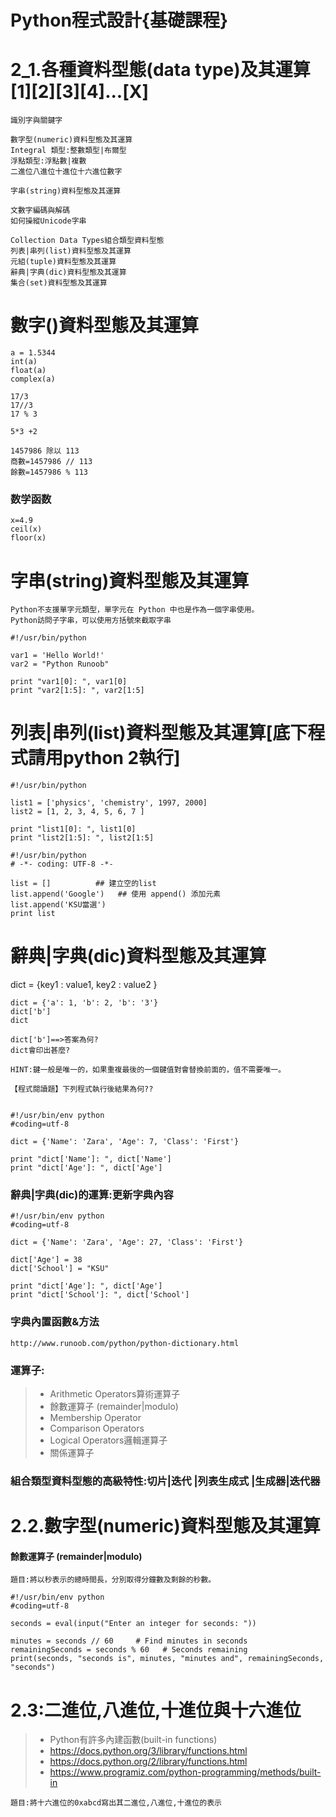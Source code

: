 # Python程式設計{基礎課程}

# 2_1.各種資料型態(data type)及其運算[1][2][3][4]...[X]
```
識別字與關鍵字

數字型(numeric)資料型態及其運算
Integral 類型:整數類型|布爾型
浮點類型:浮點數|複數
二進位八進位十進位十六進位數字

字串(string)資料型態及其運算

文數字編碼與解碼
如何操縱Unicode字串

Collection Data Types組合類型資料型態 
列表|串列(list)資料型態及其運算
元組(tuple)資料型態及其運算
辭典|字典(dic)資料型態及其運算
集合(set)資料型態及其運算
```
# 數字()資料型態及其運算
```
a = 1.5344
int(a)
float(a)
complex(a)
```


```
17/3
17//3
17 % 3 

5*3 +2
```
```
1457986 除以 113   
商數=1457986 // 113
餘數=1457986 % 113

```
### 数学函数
```
x=4.9
ceil(x)
floor(x)
```
# 字串(string)資料型態及其運算
```
Python不支援單字元類型，單字元在 Python 中也是作為一個字串使用。
Python訪問子字串，可以使用方括號來截取字串
```
```
#!/usr/bin/python
 
var1 = 'Hello World!'
var2 = "Python Runoob"
 
print "var1[0]: ", var1[0]
print "var2[1:5]: ", var2[1:5]
```
# 列表|串列(list)資料型態及其運算[底下程式請用python 2執行]
```
#!/usr/bin/python
 
list1 = ['physics', 'chemistry', 1997, 2000]
list2 = [1, 2, 3, 4, 5, 6, 7 ]
 
print "list1[0]: ", list1[0]
print "list2[1:5]: ", list2[1:5]
```

```
#!/usr/bin/python
# -*- coding: UTF-8 -*-
 
list = []          ## 建立空的list
list.append('Google')   ## 使用 append() 添加元素
list.append('KSU當選')
print list
```

# 辭典|字典(dic)資料型態及其運算

dict = {key1 : value1, key2 : value2 }
```
dict = {'a': 1, 'b': 2, 'b': '3'}
dict['b']
dict

dict['b']==>答案為何?
dict會印出甚麼?

HINT:鍵一般是唯一的，如果重複最後的一個鍵值對會替換前面的，值不需要唯一。
```

```
【程式閱讀題】下列程式執行後結果為何??


#!/usr/bin/env python
#coding=utf-8
 
dict = {'Name': 'Zara', 'Age': 7, 'Class': 'First'}
 
print "dict['Name']: ", dict['Name']
print "dict['Age']: ", dict['Age']
```

### 辭典|字典(dic)的運算:更新字典內容
```
#!/usr/bin/env python
#coding=utf-8

dict = {'Name': 'Zara', 'Age': 27, 'Class': 'First'}
 
dict['Age'] = 38 
dict['School'] = "KSU" 
 
print "dict['Age']: ", dict['Age']
print "dict['School']: ", dict['School']
```
### 字典內置函數&方法
```
http://www.runoob.com/python/python-dictionary.html
```

### 運算子:
>* Arithmetic Operators算術運算子
>* 餘數運算子 (remainder|modulo)
>* Membership Operator
>* Comparison Operators
>* Logical Operators邏輯運算子
>* 關係運算子

### 組合類型資料型態的高級特性:切片|迭代 |列表生成式 |生成器|迭代器

# 2.2.數字型(numeric)資料型態及其運算

#### 餘數運算子 (remainder|modulo)
```
題目:將以秒表示的總時間長，分別取得分鐘數及剩餘的秒數。
```
```
#!/usr/bin/env python
#coding=utf-8

seconds = eval(input("Enter an integer for seconds: "))

minutes = seconds // 60     # Find minutes in seconds
remainingSeconds = seconds % 60   # Seconds remaining
print(seconds, "seconds is", minutes, "minutes and", remainingSeconds, "seconds")
```

# 2.3:二進位,八進位,十進位與十六進位

>* Python有許多內建函數(built-in functions)
>* https://docs.python.org/3/library/functions.html
>* https://docs.python.org/2/library/functions.html
>* https://www.programiz.com/python-programming/methods/built-in

```
題目:將十六進位的0xabcd寫出其二進位,八進位,十進位的表示
```

